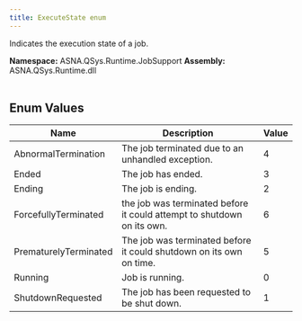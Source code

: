 ```yaml
---
title: ExecuteState enum
---
```


Indicates the execution state of a job.

**Namespace:** ASNA.QSys.Runtime.JobSupport
**Assembly:** ASNA.QSys.Runtime.dll
<br>
<br>

## Enum Values

| Name | Description | Value
| --- | --- | --- 
| AbnormalTermination | The job terminated due to an unhandled exception. | 4 |
| Ended | The job has ended. | 3 |
| Ending | The job is ending. | 2 |
| ForcefullyTerminated | the job was terminated before it could attempt to shutdown on its own. | 6 |
| PrematurelyTerminated | The job was terminated before it could shutdown on its own on time. | 5 |
| Running | Job is running. | 0 |
| ShutdownRequested | The job has been requested to be shut down. | 1 |
